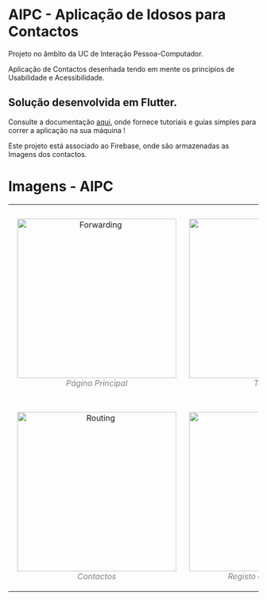 # AIPC - Aplicação de Idosos para Contactos

Projeto no âmbito da UC de Interação Pessoa-Computador.

Aplicação de Contactos desenhada tendo em mente os principios de Usabilidade e Acessibilidade.


## Solução desenvolvida em Flutter.

Consulte a documentação [aqui](https://flutter.dev/docs), onde fornece tutoriais e guias simples para correr a aplicação na sua máquina !

Este projeto está associado ao Firebase, onde são armazenadas as Imagens dos contactos.

# Imagens - AIPC
<table><tr>
<td> 
  <p align="center" style="padding: 10px">
    <img alt="Forwarding" src="https://firebasestorage.googleapis.com/v0/b/aipc-e8864.appspot.com/o/Screenshot_20210612-172017.jpg?alt=media&token=09c9a712-ff0d-4fb8-bd6f-70242c12f021" width="320">
    <br>
    <em style="color: grey">Página Principal</em>
  </p> 
</td>
<td> 
  <p align="center">
    <img alt="Routing" src="https://firebasestorage.googleapis.com/v0/b/aipc-e8864.appspot.com/o/Screenshot_20210612-172023.jpg?alt=media&token=a592d9f8-04cf-446f-96d9-431c825c2921" width="320">
    <br>
    <em style="color: grey">Teclado</em>
  </p> 
</td>
</tr>
<tr>
<td> 
  <p align="center">
    <img alt="Routing" src="https://firebasestorage.googleapis.com/v0/b/aipc-e8864.appspot.com/o/Screenshot_20210612-172901.jpg?alt=media&token=c8143d32-e1da-4d0d-b83b-e955fa72b167" width="320">
    <br>
    <em style="color: grey">Contactos</em>
  </p> 
</td>
<td> 
  <p align="center">
    <img alt="Routing" src="https://firebasestorage.googleapis.com/v0/b/aipc-e8864.appspot.com/o/Screenshot_20210612-172917.jpg?alt=media&token=5903d4f2-ec76-45a8-add1-687b81ac0c3e" width="320">
    <br>
    <em style="color: grey">Registo de chamadas</em>
  </p> 
</td>
</tr></table>